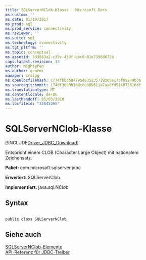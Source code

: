 ```yaml
---
title: SQLServerNClob-Klasse | Microsoft Docs
ms.custom: ''
ms.date: 01/19/2017
ms.prod: sql
ms.prod_service: connectivity
ms.reviewer: ''
ms.suite: sql
ms.technology: connectivity
ms.tgt_pltfrm: ''
ms.topic: conceptual
ms.assetid: 3d3883a2-c39c-439f-bbc0-01e73968672b
caps.latest.revision: 13
author: MightyPen
ms.author: genemi
manager: craigg
ms.openlocfilehash: c774fbb3b87795e835235728305a175f09249b3a
ms.sourcegitcommit: 1740f3090b168c0e809611a7aa6fd514075616bf
ms.translationtype: MT
ms.contentlocale: de-DE
ms.lasthandoff: 05/03/2018
ms.locfileid: "32845265"
---
```

# <a name="sqlservernclob-class"></a>SQLServerNClob-Klasse
[!INCLUDE[Driver_JDBC_Download](../../../includes/driver_jdbc_download.md)]

  Entspricht einem CLOB (Character Large Object) mit nationalem Zeichensatz.  
  
 **Paket:** com.microsoft.sqlserver.jdbc  
  
 **Erweitert:** SQLServerClob  
  
 **Implementiert:** java.sql.NClob  
  
## <a name="syntax"></a>Syntax  
  
```  
  
public class SQLServerNClob  
```  
  
## <a name="see-also"></a>Siehe auch  
 [SQLServerNClob-Elemente](../../../connect/jdbc/reference/sqlservernclob-members.md)   
 [API-Referenz für JDBC-Treiber](../../../connect/jdbc/reference/jdbc-driver-api-reference.md)  
  
  

